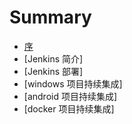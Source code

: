 # Summary

* [序](README.md)
* [Jenkins 简介]
* [Jenkins 部署]
* [windows 项目持续集成]
* [android 项目持续集成]
* [docker  项目持续集成]
